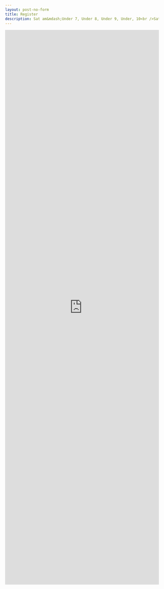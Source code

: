```yaml
---
layout: post-no-form
title: Register
description: Sat am&mdash;Under 7, Under 8, Under 9, Under, 10<br />Sat pm&mdash;Under 11, Under 12, Under 13, Under 14<br />Sun am&mdash;Under 15, Under 18, Men, Vets<br />Sun pm&mdash;Under 12 girls, Under 13 girls, Ladies 16+<br /><br />£35 per team
---
```


<iframe src="https://docs.google.com/forms/d/e/1FAIpQLScrVUNoIFLF1fpfdeKTMQO2raqvNuJvrFze8K0wF8kUcuCwqg/viewform?usp=sf_link" width="100%" height="1808" frameborder="0" marginheight="0" marginwidth="0">Loading…</iframe>

